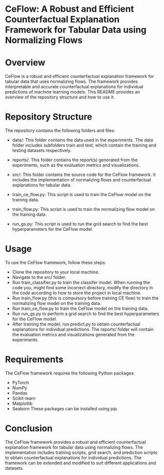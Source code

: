 CeFlow: A Robust and Efficient Counterfactual Explanation Framework for Tabular Data using Normalizing Flows
==============================

# Overview
CeFlow is a robust and efficient counterfactual explanation framework for tabular data that uses normalizing flows. The framework provides interpretable and accurate counterfactual explanations for individual predictions of machine learning models. This README provides an overview of the repository structure and how to use it.

# Repository Structure
The repository contains the following folders and files:

* data/: This folder contains the data used in the experiments. The data folder includes subfolders train and test, which contain the training and testing datasets respectively.

* reports/: This folder contains the report(s) generated from the experiments, such as the evaluation metrics and visualizations.

* src/: This folder contains the source code for the CeFlow framework. It includes the implementation of normalizing flows and counterfactual explanations for tabular data.

* train_ce_flow.py: This script is used to train the CeFlow model on the training data.

* train_flow.py: This script is used to train the normalizing flow model on the training data.

* run_gs.py: This script is used to run the grid search to find the best hyperparameters for the CeFlow model.

# Usage
To use the CeFlow framework, follow these steps:

* Clone the repository to your local machine.
* Navigate to the src/ folder.
* Run train_classifier.py to train the classifer model. When running the code you, might find some incorrect directory, modify the directory in the code according to how to store the project in local machine.
* Run train_flow.py (this is compulsory before training CE flow) to train the normalizing flow model on the training data.
* Run train_ce_flow.py to train the CeFlow model on the training data.
* Run run_gs.py to perform a grid search to find the best hyperparameters for the CeFlow model.
* After training the model, run predict.py to obtain counterfactual explanations for individual predictions.
The reports/ folder will contain the evaluation metrics and visualizations generated from the experiments.

# Requirements
The CeFlow framework requires the following Python packages:

* PyTorch
* NumPy
* Pandas
* Scikit-learn
* Matplotlib
* Seaborn
These packages can be installed using pip.

# Conclusion
The CeFlow framework provides a robust and efficient counterfactual explanation framework for tabular data using normalizing flows. The implementation includes training scripts, grid search, and prediction scripts to obtain counterfactual explanations for individual predictions. The framework can be extended and modified to suit different applications and datasets.
